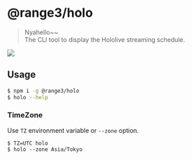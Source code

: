# @range3/holo
> Nyahello~~  
> The CLI tool to display the Hololive streaming schedule.

![](https://i.gyazo.com/72a938fcb99f9d562edd388546d85989.png)

## Usage
```bash
$ npm i -g @range3/holo
$ holo --help
```

### TimeZone
Use `TZ` environment variable or `--zone` option.
```
$ TZ=UTC holo
$ holo --zone Asia/Tokyo
```
